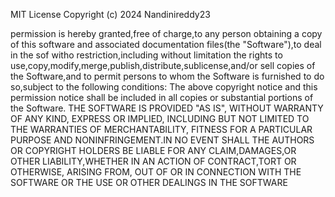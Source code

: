 MIT License
Copyright (c) 2024 Nandinireddy23

permission is hereby granted,free of charge,to any person obtaining a copy of this software and associated documentation files(the "Software"),to deal in the sof witho restriction,including without limitation the rights to use,copy,modify,merge,publish,distribute,sublicense,and/or sell copies of the Software,and to permit persons to whom the Software is furnished to do so,subject to the following conditions:
The above copyright notice and this permission notice shall be included in all copies or substantial portions of the Software.
THE SOFTWARE IS PROVIDED "AS IS", WITHOUT WARRANTY OF ANY KIND, EXPRESS OR IMPLIED, INCLUDING BUT NOT LIMITED TO THE WARRANTIES OF MERCHANTABILITY, FITNESS FOR A PARTICULAR PURPOSE AND NONINFRINGEMENT.IN NO EVENT SHALL THE AUTHORS OR COPYRIGHT HOLDERS BE LIABLE FOR ANY CLAIM,DAMAGES,OR OTHER LIABILITY,WHETHER IN AN ACTION OF CONTRACT,TORT OR OTHERWISE, ARISING FROM, OUT OF OR IN CONNECTION WITH THE SOFTWARE OR THE USE OR OTHER DEALINGS IN THE SOFTWARE 

